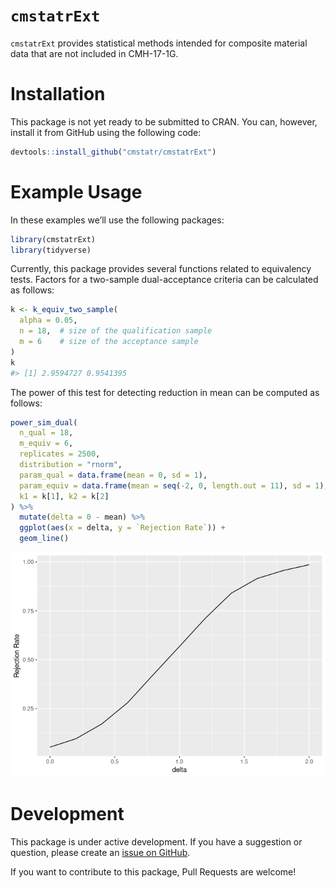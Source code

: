 
<!-- README.md is generated from README.Rmd. Please edit that file -->

# `cmstatrExt`

`cmstatrExt` provides statistical methods intended for composite
material data that are not included in CMH-17-1G.

# Installation

This package is not yet ready to be submitted to CRAN. You can, however,
install it from GitHub using the following code:

``` r
devtools::install_github("cmstatr/cmstatrExt")
```

# Example Usage

In these examples we’ll use the following packages:

``` r
library(cmstatrExt)
library(tidyverse)
```

Currently, this package provides several functions related to
equivalency tests. Factors for a two-sample dual-acceptance criteria can
be calculated as follows:

``` r
k <- k_equiv_two_sample(
  alpha = 0.05,
  n = 18,  # size of the qualification sample
  m = 6    # size of the acceptance sample
)
k
#> [1] 2.9594727 0.9541395
```

The power of this test for detecting reduction in mean can be computed
as follows:

``` r
power_sim_dual(
  n_qual = 18,
  m_equiv = 6,
  replicates = 2500,
  distribution = "rnorm",
  param_qual = data.frame(mean = 0, sd = 1),
  param_equiv = data.frame(mean = seq(-2, 0, length.out = 11), sd = 1),
  k1 = k[1], k2 = k[2]
) %>% 
  mutate(delta = 0 - mean) %>% 
  ggplot(aes(x = delta, y = `Rejection Rate`)) +
  geom_line()
```

![](man/figures/power_sim_dual_example-1.png)<!-- -->

# Development

This package is under active development. If you have a suggestion or
question, please create an [issue on
GitHub](https://github.com/cmstatr/cmstatrExt/issues).

If you want to contribute to this package, Pull Requests are welcome!
